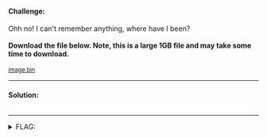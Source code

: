 #### Challenge:

Ohh no! I can't remember anything, where have I been? <br><br> <b>Download the file below. Note, this is a large 1GB file and may take some time to download.</b> <br><br> <a class="btn btn-info btn-file mb-1 d-inline-block px-2 w-100 text-truncate" href="https://johnhammond.org/static/misc/image.bin"><i class="fas fa-download"> </i><small>image.bin</small></a>

---

#### Solution:

```bash
```

---

<details><summary>FLAG:</summary>

```

```

</details>
<br/>
